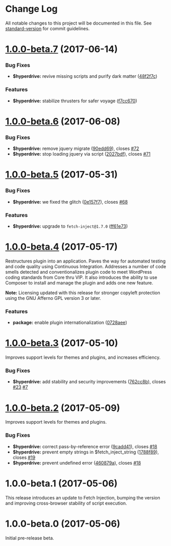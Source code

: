 # Change Log

All notable changes to this project will be documented in this file. See [standard-version](https://github.com/conventional-changelog/standard-version) for commit guidelines.

<a name="1.0.0-beta.7"></a>
# [1.0.0-beta.7](https://codeberg.org/vhs/hyperdrive/compare/v1.0.0-beta.6...v1.0.0-beta.7) (2017-06-14)


### Bug Fixes

* **$hyperdrive:** revive missing scripts and purify dark matter ([48f2f7c](https://codeberg.org/vhs/hyperdrive/commit/48f2f7c))


### Features

* **$hyperdrive:** stabilize thrusters for safer voyage ([f7cc670](https://codeberg.org/vhs/hyperdrive/commit/f7cc670))


<a name="1.0.0-beta.6"></a>
# [1.0.0-beta.6](https://codeberg.org/vhs/hyperdrive/compare/v1.0.0-beta.5...v1.0.0-beta.6) (2017-06-08)


### Bug Fixes

* **$hyperdrive:** remove jquery migrate ([90edd69](https://codeberg.org/vhs/hyperdrive/commit/90edd69)), closes [#72](https://codeberg.org/vhs/hyperdrive/issues/72)
* **$hyperdrive:** stop loading jquery via script ([2027bdf](https://codeberg.org/vhs/hyperdrive/commit/2027bdf)), closes [#71](https://codeberg.org/vhs/hyperdrive/issues/71)



<a name="1.0.0-beta.5"></a>
# [1.0.0-beta.5](https://codeberg.org/vhs/hyperdrive/compare/v1.0.0-beta.4...v1.0.0-beta.5) (2017-05-31)

### Bug Fixes

* **$hyperdrive:** we fixed the glitch ([0e157f7](https://codeberg.org/vhs/hyperdrive/commit/0e157f7)), closes [#68](https://codeberg.org/vhs/hyperdrive/issues/68)

### Features

* **$hyperdrive:** upgrade to `fetch-inject@1.7.0` ([ff61e73](https://codeberg.org/vhs/hyperdrive/commit/ff61e73))

<a name="1.0.0-beta.4"></a>
# [1.0.0-beta.4](https://codeberg.org/vhs/hyperdrive/compare/v1.0.0-beta.3...v1.0.0-beta.4) (2017-05-17)

Restructures plugin into an application. Paves the way for automated testing and code quality using Continuous Integration. Addresses a number of code smells detected and conventionalizes plugin code to meet WordPress coding standards from Core thru VIP. It also introduces the ability to use Composer to install and manage the plugin and adds one new feature.

**Note:** Licensing updated with this release for stronger copyleft protection using the GNU Afferno GPL version 3 or later.

### Features

* **package:** enable plugin internationalization ([0728aee](https://codeberg.org/vhs/hyperdrive/commit/0728aee))

<a name="1.0.0-beta.3"></a>
# [1.0.0-beta.3](https://codeberg.org/vhs/hyperdrive/compare/v1.0.0-beta.2...v1.0.0-beta.3) (2017-05-10)

Improves support levels for themes and plugins, and increases efficiency.

### Bug Fixes

* **$hyperdrive:** add stability and security improvements ([762cc8b](https://codeberg.org/vhs/hyperdrive/commit/762cc8b)), closes [#23](https://codeberg.org/vhs/hyperdrive/issues/23) [#7](https://codeberg.org/vhs/hyperdrive/issues/7)



<a name="1.0.0-beta.2"></a>
# [1.0.0-beta.2](https://codeberg.org/vhs/hyperdrive/compare/v1.0.0-beta.1...v1.0.0-beta.2) (2017-05-09)

Improves support levels for themes and plugins.

### Bug Fixes

* **$hyperdrive:** correct pass-by-reference error ([9cadd41](https://codeberg.org/vhs/hyperdrive/commit/9cadd41)), closes [#18](https://codeberg.org/vhs/hyperdrive/issues/18)
* **$hyperdrive:** prevent empty strings in $fetch_inject_string ([1788f89](https://codeberg.org/vhs/hyperdrive/commit/1788f89)), closes [#19](https://codeberg.org/vhs/hyperdrive/issues/19)
* **$hyperdrive:** prevent undefined error ([460879a](https://codeberg.org/vhs/hyperdrive/commit/460879a)), closes [#18](https://codeberg.org/vhs/hyperdrive/issues/18)



<a name="1.0.0-beta.1"></a>
# 1.0.0-beta.1 (2017-05-06)

This release introduces an update to Fetch Injection, bumping the version and improving cross-browser stability of script execution.

<a name="1.0.0-beta.0"></a>
# 1.0.0-beta.0 (2017-05-06)

Initial pre-release beta.
